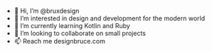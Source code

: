 - 👋 Hi, I’m @bruxdesign
- 👀 I’m interested in design and development for the modern world
- 🌱 I’m currently learning Kotlin and Ruby
- 💞️ I’m looking to collaborate on small projects
- 📫 Reach me designbruce.com
<!---
bruxdesign/bruxdesign is a ✨ special ✨ repository because its `README.md` (this file) appears on your GitHub profile.
You can click the Preview link to take a look at your changes.
--->
